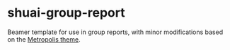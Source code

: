 # shuai-group-report

Beamer template for use in group reports, with minor modifications based on the [Metropolis theme](https://ctan.org/pkg/beamertheme-metropolis).
